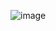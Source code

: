 ![image](https://github.com/Animesh2210/PypiReCom/assets/79559475/f4e52b5a-287d-4bd0-94d1-cd8b8d15f55d)
